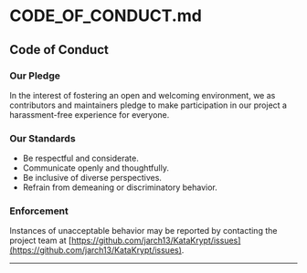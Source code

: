 # CODE_OF_CONDUCT.md

## Code of Conduct

### Our Pledge

In the interest of fostering an open and welcoming environment, we as contributors and maintainers pledge to make participation in our project a harassment-free experience for everyone.

### Our Standards

- Be respectful and considerate.
- Communicate openly and thoughtfully.
- Be inclusive of diverse perspectives.
- Refrain from demeaning or discriminatory behavior.

### Enforcement

Instances of unacceptable behavior may be reported by contacting the project team at [https://github.com/jarch13/KataKrypt/issues](https://github.com/jarch13/KataKrypt/issues).

---

